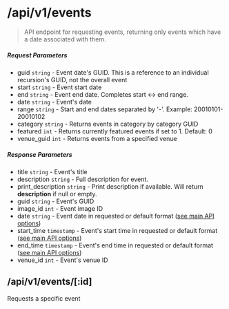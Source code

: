 # /api/v1/events

> API endpoint for requesting events, returning only events which have a date associated with them.

##### Request Parameters
- guid ```string``` - Event date's GUID.  This is a reference to an individual recursion's GUID, not the overall event
- start ```string``` - Event start date
- end ```string``` - Event end date.  Completes start <-> end range.
- date ```string``` - Event's date
- range ```string``` - Start and end dates separated by '-'.  Example: 20010101-20010102
- category ```string``` - Returns events in category by category GUID
- featured ```int``` - Returns currently featured events if set to 1. Default: 0
- venue_guid ```int``` - Returns events from a specified venue


##### Response Parameters
- title ```string``` - Event's title
- description ```string``` - Full description for event.
- print_description ```string``` - Print description if available.  Will return **description** if null or empty.
- guid ```string``` - Event's GUID
- image_id ```int``` - Event image ID
- date ```string``` - Event date in requested or default format ([see main API options](api.md))
- start_time ```timestamp``` - Event's start time in requested or default format ([see main API options](api.md))
- end_time ```timestamp``` - Event's end time in requested or default format ([see main API options](api.md))
- venue_id ```int``` - Event's venue ID

## /api/v1/events/[:id]
Requests a specific event
